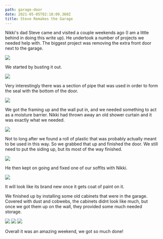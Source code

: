 ```yaml
---
path: garage-door
date: 2021-05-05T02:18:09.360Z
title: Steve Remakes the Garage
---
```

Nikki's dad Steve came and visited a couple weekends ago (I am a little behind in doing this write up). He undertook a number of projects we needed help with. The biggest project was removing the extra front door next to the garage.

<img src="../../static/assets/door_before.jpg" />

We started by busting it out.

<img src="../../static/assets/door_progress.jpg" />

Very interestingly there was a section of pipe that was used in order to form the seal with the bottom of the door.

<img src="../../static/assets/door_pipe.jpg" />

We got the framing up and the wall put in, and we needed something to act as a moisture barrier. Nikki had thrown away an old shower curtain and it was exactly what we needed.

<img src="../../static/assets/door_shower.jpg" />

Not to long after we found a roll of plastic that was probably actually meant to be used in this way. So we grabbed that up and finished the door. We still need to put the siding up, but its most of the way finished.

<img src="../../static/assets/door_finished.jpg" />

He then kept on going and fixed one of our soffits with Nikki.

<img src="../../static/assets/soffit_finished.jpg" />

It will look like its brand new once it gets coat of paint on it.

We finished up by installing some old cabinets that were in the garage. Covered with dust and cobwebs, the cabinets didnt look like much, but once we got them up on the wall, they provided some much needed storage.

<img src="../../static/assets/cabinet_before.jpg" />

<img src="../../static/assets/cabinet_progress.jpg" />

<img src="../../static/assets/cabinnet_final.jpg" />

Overall it was an amazing weekend, we got so much done!